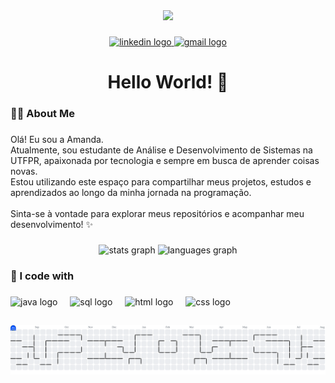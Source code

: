 <div align="center">
  <img height="150" src="https://cdn.discordapp.com/attachments/1403087022025085019/1403087292276674620/Design_sem_nome.gif?ex=6896465e&is=6894f4de&hm=eea001028df6374613358e8f572de57a89c65622676d87faec76131ea84e1ab8&"  />

</div>

###

<div align="center">
  <a href="https://www.linkedin.com/in/amanda-morais-ribeiro-39a0b628a" target="_blank"> 
    <img src="https://img.shields.io/static/v1?message=LinkedIn&logo=linkedin&label=&color=0077B5&logoColor=white&labelColor=&style=for-the-badge" height="25" alt="linkedin logo" />
  </a>
  <a href="amoraisribeiro06@gmail.com" target="_blank"> 
    <img src="https://img.shields.io/badge/Gmail-D14836?style=for-the-badge&logo=gmail&logoColor=white" height="25" alt="gmail logo"  />
  </a>
</div>

###

<h1 align="center">Hello World! 👋</h1>

###

<h3 align="left">👩‍💻  About Me</h3>

###

<p align="left">Olá! Eu sou a Amanda. <br>Atualmente, sou estudante de Análise e Desenvolvimento de Sistemas na UTFPR, apaixonada por tecnologia e sempre em busca de aprender coisas novas. <br>Estou utilizando este espaço para compartilhar meus projetos, estudos e aprendizados ao longo da minha jornada na programação. <br><br>Sinta-se à vontade para explorar meus repositórios e acompanhar meu desenvolvimento! ✨</p>

###

<div align="center">
  <img src="https://github-readme-stats.vercel.app/api?username=amand4morais&hide_title=false&hide_rank=false&show_icons=true&include_all_commits=true&count_private=true&disable_animations=false&theme=radical&locale=en&hide_border=false" height="150" alt="stats graph"  />
  <img src="https://github-readme-stats.vercel.app/api/top-langs?username=amand4morais&locale=en&hide_title=false&layout=compact&card_width=320&langs_count=5&theme=radical&hide_border=false" height="150" alt="languages graph"  />
</div>

<h3 align="left">👾 I code with</h3>

###

<div align="left">
  <img src="https://cdn.jsdelivr.net/gh/devicons/devicon@latest/icons/java/java-original.svg" height="40" alt="java logo"  />
  <img width="12" />
  <img src="https://cdn.jsdelivr.net/gh/devicons/devicon@latest/icons/azuresqldatabase/azuresqldatabase-original.svg" height="40" alt="sql logo"  />
  <img width="12" />
  <img src="https://cdn.jsdelivr.net/gh/devicons/devicon@latest/icons/html5/html5-original.svg" height="40" alt="html logo"  />
  <img width="12" />
  <img src="https://cdn.jsdelivr.net/gh/devicons/devicon@latest/icons/css3/css3-original.svg" height="40" alt="css logo"  />
  <img width="12" />
</div>

##

<picture>
  <source media="(prefers-color-scheme: dark)" srcset="https://raw.githubusercontent.com/amand4morais/amand4morais/output/pacman-contribution-graph-dark.svg">
  <source media="(prefers-color-scheme: light)" srcset="https://raw.githubusercontent.com/amand4morais/amand4morais/output/pacman-contribution-graph.svg">
  <img alt="pacman contribution graph" src="https://raw.githubusercontent.com/amand4morais/amand4morais/output/pacman-contribution-graph.svg">
</picture>

###
